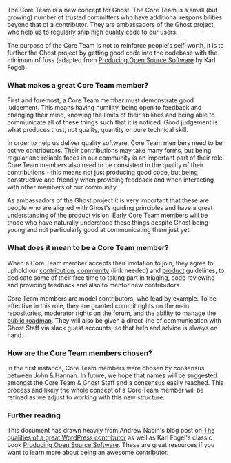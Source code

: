 The Core Team is a new concept for Ghost. The Core Team is a small (but growing) number of trusted committers who have additional responsibilities beyond that of a contributor. They are ambassadors of the Ghost project, who help us to regularly ship high quality code to our users.

The purpose of the Core Team is not to reinforce people's self-worth, it is to further the Ghost project by getting good code into the codebase with the minimum of fuss (adapted from [Producing Open Source Software](http://producingoss.com/en/committers.html#choosing-committers) by Karl Fogel).

### What makes a great Core Team member?

First and foremost, a Core Team member must demonstrate good judgement. This means having humility, being open to feedback and changing their mind, knowing the limits of their abilities and being able to communicate all of these things such that it is noticed. Good judgement is what produces trust, not quality, quantity or pure technical skill.

In order to help us deliver quality software, Core Team members need to be active contributors. Their contributions may take many forms, but being regular and reliable faces in our community is an important part of their role. Core Team members also need to be consistent in the quality of their contributions - this means not just producing good code, but being constructive and friendly when providing feedback and when interacting with other members of our community.

As ambassadors of the Ghost project it is very important that these are people who are aligned with Ghost's guiding principles and have a great understanding of the product vision. Early Core Team members will be those who have naturally understood these things despite Ghost being young and not particularly good at communicating them just yet.

### What does it mean to be a Core Team member?

When a Core Team member accepts their invitation to join, they agree to uphold our [contribution](https://github.com/TryGhost/Ghost/blob/master/CONTRIBUTING.md), [community]() (link needed) and [product](https://github.com/TryGhost/Ghost/wiki/What-makes-it-into-Ghost-core%3F) guidelines, to dedicate some of their free time to taking part in triaging, code reviewing and providing feedback and also to mentor new contributors.

Core Team members are model contributors, who lead by example. To be effective in this role, they are granted commit rights on the main repositories, moderator rights on the forum, and the ability to manage the [public roadmap](https://trello.com/b/EceUgtCL/ghost-roadmap). They will also be given a direct line of communication with Ghost Staff via slack guest accounts, so that help and advice is always on hand.

### How are the Core Team members chosen?

In the first instance, Core Team members were chosen by consensus between John & Hannah. In future, we hope that names will be suggested amongst the Core Team & Ghost Staff and a consensus easily reached. This process and likely the whole concept of a Core Team member will be refined as we adjust to working with this new structure.

### Further reading

This document has drawn heavily from Andrew Nacin's blog post on [The qualities of a great WordPress contributor](http://nacin.com/2014/02/07/how-wordpress-chooses-committers/) as well as Karl Fogel's classic book [Producing Open Source Software](http://producingoss.com/en/). These are great resources if you want to learn more about being an awesome contributor.
